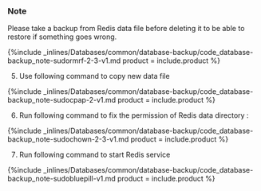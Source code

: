 <!--  post: -->


### Note

Please take a backup from Redis data file before deleting it to be able to restore if something goes wrong.






{%include _inlines/Databases/common/database-backup/code_database-backup_note-sudormrf-2-3-v1.md  product = include.product %}




5. Use following command to copy new data file 



{%include _inlines/Databases/common/database-backup/code_database-backup_note-sudocpap-2-v1.md  product = include.product %}




6. Run following command to fix the permission of Redis data directory :



{%include _inlines/Databases/common/database-backup/code_database-backup_note-sudochown-2-3-v1.md  product = include.product %}




7. Run following command to start Redis service



{%include _inlines/Databases/common/database-backup/code_database-backup_note-sudobluepill-v1.md  product = include.product %}




